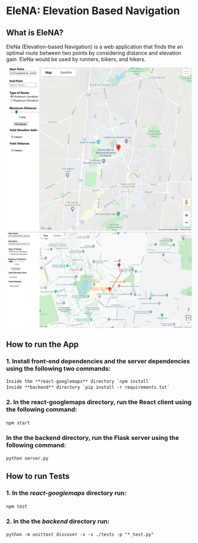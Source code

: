 # EleNA: Elevation Based Navigation

## What is EleNA?
EleNa (Elevation-based Navigation) is a web application that finds the an optimal route between two points by considering distance and elevation gain. EleNa would be used by runners, bikers, and hikers.

<img src="static_images/img1.PNG" alt="UI 1" width="1000"/>
<img src="static_images/img2.PNG" alt="UI 2" width="1000"/>

## How to run the App

### 1. Install front-end dependencies and the server dependencies using the following two commands:

    Inside the **react-googlemaps** directory `npm install` 
    Inside **backend** directory `pip install -r requirements.txt`

### 2. In the **react-googlemaps** directory, run the React client using the following command:

`npm start`

### In the the **backend** directory, run the Flask server using the following command:

`python server.py`

## How to run Tests

### 1. In the *react-googlemaps* directory run:

`npm test` 

### 2. In the the *backend* directory run:

`python -m unittest discover -v -s ./tests -p "*_test.py"` 
